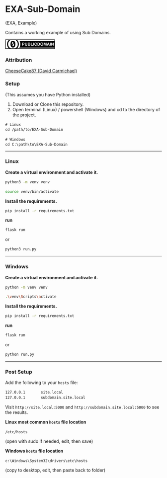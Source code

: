 # EXA-Sub-Domain
(EXA, Example)

Contains a working example of using Sub Domains.

![](https://github.com/creativecommons/cc-assets/blob/main/license_badges/small/cc_zero.svg)

### Attribution

[CheeseCake87 (David Carmichael)](https://github.com/CheeseCake87)

### Setup

(This assumes you have Python installed)

1. Download or Clone this repository.
2. Open terminal (Linux) / powershell (Windows) and cd to the directory of the project.

```text
# Linux
cd /path/to/EXA-Sub-Domain

# Windows
cd C:\path\to\EXA-Sub-Domain
```

---

### Linux

**Create a virtual environment and activate it.**

```bash
python3 -m venv venv
```

```bash
source venv/bin/activate
```

**Install the requirements.**

```bash
pip install -r requirements.txt
```

**run**

```bash
flask run
```
or
```bash
python3 run.py
```

---

### Windows


**Create a virtual environment and activate it.**

```bash
python -m venv venv
```

```bash
.\venv\Scripts\activate
```

**Install the requirements.**

```bash
pip install -r requirements.txt
```

**run**

```bash
flask run
```
or
```bash
python run.py
```

---

### Post Setup
Add the following to your `hosts` file:

```bash
127.0.0.1       site.local
127.0.0.1       subdomain.site.local
```

Visit `http://site.local:5000` and `http://subdomain.site.local:5000` to see the results.

**Linux most common `hosts` file location**

`/etc/hosts`

(open with sudo if needed, edit, then save)

**Windows `hosts` file location**

`c:\Windows\System32\drivers\etc\hosts`

(copy to desktop, edit, then paste back to folder)